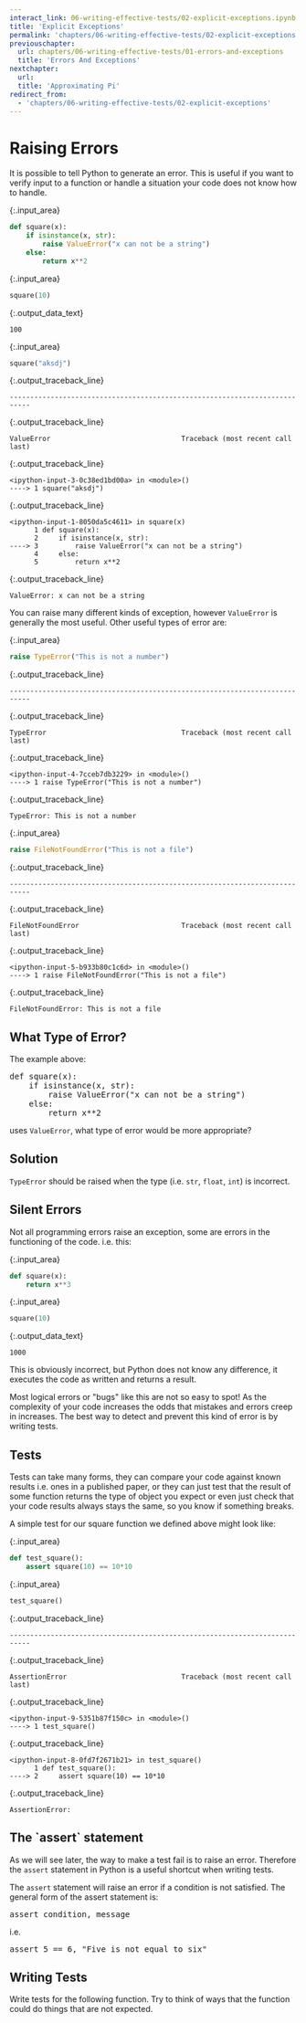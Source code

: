 ```yaml
---
interact_link: 06-writing-effective-tests/02-explicit-exceptions.ipynb
title: 'Explicit Exceptions'
permalink: 'chapters/06-writing-effective-tests/02-explicit-exceptions'
previouschapter:
  url: chapters/06-writing-effective-tests/01-errors-and-exceptions
  title: 'Errors And Exceptions'
nextchapter:
  url: 
  title: 'Approximating Pi'
redirect_from:
  - 'chapters/06-writing-effective-tests/02-explicit-exceptions'
---
```


# Raising Errors

It is possible to tell Python to generate an error. This is useful if you want to verify input to a function or handle a situation your code does not know how to handle.


{:.input_area}
```python
def square(x):
    if isinstance(x, str):
        raise ValueError("x can not be a string")
    else:
        return x**2
```


{:.input_area}
```python
square(10)
```




{:.output_data_text}
```
100
```




{:.input_area}
```python
square("aksdj")
```


{:.output_traceback_line}
```
---------------------------------------------------------------------------
```

{:.output_traceback_line}
```
ValueError                                Traceback (most recent call last)
```

{:.output_traceback_line}
```
<ipython-input-3-0c38ed1bd00a> in <module>()
----> 1 square("aksdj")

```

{:.output_traceback_line}
```
<ipython-input-1-8050da5c4611> in square(x)
      1 def square(x):
      2     if isinstance(x, str):
----> 3         raise ValueError("x can not be a string")
      4     else:
      5         return x**2

```

{:.output_traceback_line}
```
ValueError: x can not be a string
```


You can raise many different kinds of exception, however `ValueError` is generally the most useful. Other useful types of error are:


{:.input_area}
```python
raise TypeError("This is not a number")
```


{:.output_traceback_line}
```
---------------------------------------------------------------------------
```

{:.output_traceback_line}
```
TypeError                                 Traceback (most recent call last)
```

{:.output_traceback_line}
```
<ipython-input-4-7cceb7db3229> in <module>()
----> 1 raise TypeError("This is not a number")

```

{:.output_traceback_line}
```
TypeError: This is not a number
```



{:.input_area}
```python
raise FileNotFoundError("This is not a file")
```


{:.output_traceback_line}
```
---------------------------------------------------------------------------
```

{:.output_traceback_line}
```
FileNotFoundError                         Traceback (most recent call last)
```

{:.output_traceback_line}
```
<ipython-input-5-b933b80c1c6d> in <module>()
----> 1 raise FileNotFoundError("This is not a file")

```

{:.output_traceback_line}
```
FileNotFoundError: This is not a file
```



<section class="challenge panel panel-success">
<div class="panel-heading">
<h2><span class="fa fa-pencil"></span> What Type of Error?</h2>
</div>


<div class="panel-body">

<p>The example above:</p>
<div class="codehilite"><pre><span></span><span class="k">def</span> <span class="nf">square</span><span class="p">(</span><span class="n">x</span><span class="p">):</span>
    <span class="k">if</span> <span class="nb">isinstance</span><span class="p">(</span><span class="n">x</span><span class="p">,</span> <span class="nb">str</span><span class="p">):</span>
        <span class="k">raise</span> <span class="ne">ValueError</span><span class="p">(</span><span class="s2">&quot;x can not be a string&quot;</span><span class="p">)</span>
    <span class="k">else</span><span class="p">:</span>
        <span class="k">return</span> <span class="n">x</span><span class="o">**</span><span class="mi">2</span>
</pre></div>


<p>uses <code>ValueError</code>, what type of error would be more appropriate?</p>

</div>

</section>



<section class="solution panel panel-primary">
<div class="panel-heading">
<h2><span class="fa fa-eye"></span> Solution</h2>
</div>


<div class="panel-body">

<p><code>TypeError</code> should be raised when the type (i.e. <code>str</code>, <code>float</code>, <code>int</code>) is incorrect.</p>

</div>

</section>


## Silent Errors

Not all programming errors raise an exception, some are errors in the functioning of the code. i.e. this:


{:.input_area}
```python
def square(x):
    return x**3
```


{:.input_area}
```python
square(10)
```




{:.output_data_text}
```
1000
```



This is obviously incorrect, but Python does not know any difference, it executes the code as written and returns a result.

Most logical errors or "bugs" like this are not so easy to spot! As the complexity of your code increases the odds that mistakes and errors creep in increases. The best way to detect and prevent this kind of error is by writing tests.

## Tests

Tests can take many forms, they can compare your code against known results i.e. ones in a published paper, or they can just test that the result of some function returns the type of object you expect or even just check that your code results always stays the same, so you know if something breaks.

A simple test for our square function we defined above might look like:


{:.input_area}
```python
def test_square():
    assert square(10) == 10*10
```


{:.input_area}
```python
test_square()
```


{:.output_traceback_line}
```
---------------------------------------------------------------------------
```

{:.output_traceback_line}
```
AssertionError                            Traceback (most recent call last)
```

{:.output_traceback_line}
```
<ipython-input-9-5351b87f150c> in <module>()
----> 1 test_square()

```

{:.output_traceback_line}
```
<ipython-input-8-0fd7f2671b21> in test_square()
      1 def test_square():
----> 2     assert square(10) == 10*10

```

{:.output_traceback_line}
```
AssertionError: 
```



<section class="callout panel panel-warning">
<div class="panel-heading">
<h2><span class="fa fa-thumb-tack"></span> The `assert` statement</h2>
</div>


<div class="panel-body">

<p>As we will see later, the way to make a test fail is to raise an error. Therefore the <code>assert</code> statement in Python is a useful shortcut when writing tests.</p>
<p>The <code>assert</code> statement will raise an error if a condition is not satisfied. The general form of the assert statement is:</p>
<div class="codehilite"><pre><span></span><span class="k">assert</span> <span class="n">condition</span><span class="p">,</span> <span class="n">message</span>
</pre></div>


<p>i.e.</p>
<div class="codehilite"><pre><span></span><span class="k">assert</span> <span class="mi">5</span> <span class="o">==</span> <span class="mi">6</span><span class="p">,</span> <span class="s2">&quot;Five is not equal to six&quot;</span>
</pre></div>

</div>

</section>



<section class="challenge panel panel-success">
<div class="panel-heading">
<h2><span class="fa fa-pencil"></span> </h2>
</div>


<div class="panel-body">

<h1>Writing Tests</h1>
<p>Write tests for the following function. Try to think of ways that the function could do things that are not expected.</p>

</div>

</section>

